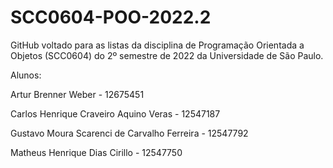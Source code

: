 # SCC0604-POO-2022.2

GitHub voltado para as listas da disciplina de Programação Orientada a Objetos (SCC0604) do 2º semestre de 2022 da Universidade de São Paulo.

Alunos:

Artur Brenner Weber - 12675451

Carlos Henrique Craveiro Aquino Veras - 12547187

Gustavo Moura Scarenci de Carvalho Ferreira - 12547792

Matheus Henrique Dias Cirillo - 12547750
